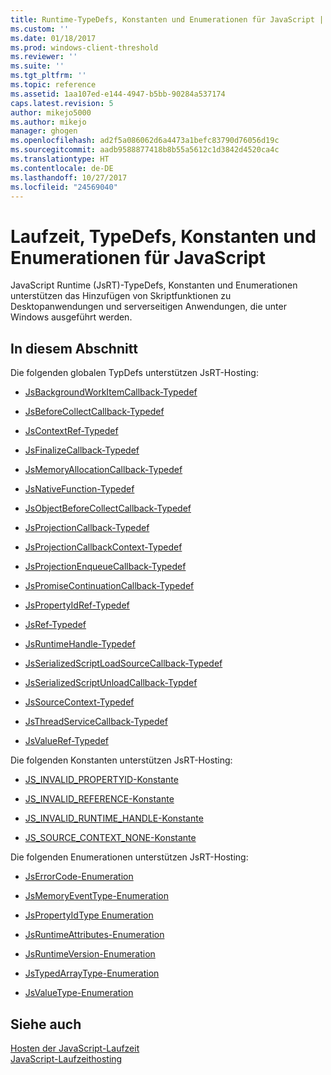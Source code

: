 ```yaml
---
title: Runtime-TypeDefs, Konstanten und Enumerationen für JavaScript | Microsoft-Dokumentation
ms.custom: ''
ms.date: 01/18/2017
ms.prod: windows-client-threshold
ms.reviewer: ''
ms.suite: ''
ms.tgt_pltfrm: ''
ms.topic: reference
ms.assetid: 1aa107ed-e144-4947-b5bb-90284a537174
caps.latest.revision: 5
author: mikejo5000
ms.author: mikejo
manager: ghogen
ms.openlocfilehash: ad2f5a086062d6a4473a1befc83790d76056d19c
ms.sourcegitcommit: aadb9588877418b8b55a5612c1d3842d4520ca4c
ms.translationtype: HT
ms.contentlocale: de-DE
ms.lasthandoff: 10/27/2017
ms.locfileid: "24569040"
---
```

# <a name="javascript-runtime-typedefs-constants-and-enumerations"></a>Laufzeit, TypeDefs, Konstanten und Enumerationen für JavaScript
JavaScript Runtime (JsRT)-TypeDefs, Konstanten und Enumerationen unterstützen das Hinzufügen von Skriptfunktionen zu Desktopanwendungen und serverseitigen Anwendungen, die unter Windows ausgeführt werden.  
  
## <a name="in-this-section"></a>In diesem Abschnitt  
 Die folgenden globalen TypDefs unterstützen JsRT-Hosting:  
  
-   [JsBackgroundWorkItemCallback-Typedef](../chakra-hosting/jsbackgroundworkitemcallback-typedef.md)  
  
-   [JsBeforeCollectCallback-Typedef](../chakra-hosting/jsbeforecollectcallback-typedef.md)  
  
-   [JsContextRef-Typedef](../chakra-hosting/jscontextref-typedef.md)  
  
-   [JsFinalizeCallback-Typedef](../chakra-hosting/jsfinalizecallback-typedef.md)  
  
-   [JsMemoryAllocationCallback-Typedef](../chakra-hosting/jsmemoryallocationcallback-typedef.md)  
  
-   [JsNativeFunction-Typedef](../chakra-hosting/jsnativefunction-typedef.md)  
  
-   [JsObjectBeforeCollectCallback-Typedef](../chakra-hosting/jsobjectbeforecollectcallback-typedef.md)  
  
-   [JsProjectionCallback-Typedef](../chakra-hosting/jsprojectioncallback-typedef.md)  
  
-   [JsProjectionCallbackContext-Typedef](../chakra-hosting/jsprojectioncallbackcontext-typedef.md)  
  
-   [JsProjectionEnqueueCallback-Typedef](../chakra-hosting/jsprojectionenqueuecallback-typedef.md)  
  
-   [JsPromiseContinuationCallback-Typedef](../chakra-hosting/jspromisecontinuationcallback-typedef.md)  
  
-   [JsPropertyIdRef-Typedef](../chakra-hosting/jspropertyidref-typedef.md)  
  
-   [JsRef-Typedef](../chakra-hosting/jsref-typedef.md)  
  
-   [JsRuntimeHandle-Typedef](../chakra-hosting/jsruntimehandle-typedef.md)  
  
-   [JsSerializedScriptLoadSourceCallback-Typedef](../chakra-hosting/jsserializedscriptloadsourcecallback-typedef.md)  
  
-   [JsSerializedScriptUnloadCallback-Typdef](../chakra-hosting/jsserializedscriptunloadcallback-typedef.md)  
  
-   [JsSourceContext-Typedef](../chakra-hosting/jssourcecontext-typedef.md)  
  
-   [JsThreadServiceCallback-Typedef](../chakra-hosting/jsthreadservicecallback-typedef.md)  
  
-   [JsValueRef-Typedef](../chakra-hosting/jsvalueref-typedef.md)  
  
 Die folgenden Konstanten unterstützen JsRT-Hosting:  
  
-   [JS_INVALID_PROPERTYID-Konstante](../chakra-hosting/js-invalid-propertyid-constant.md)  
  
-   [JS_INVALID_REFERENCE-Konstante](../chakra-hosting/js-invalid-reference-constant.md)  
  
-   [JS_INVALID_RUNTIME_HANDLE-Konstante](../chakra-hosting/js-invalid-runtime-handle-constant.md)  
  
-   [JS_SOURCE_CONTEXT_NONE-Konstante](../chakra-hosting/js-source-context-none-constant.md)  
  
 Die folgenden Enumerationen unterstützen JsRT-Hosting:  
  
-   [JsErrorCode-Enumeration](../chakra-hosting/jserrorcode-enumeration.md)  
  
-   [JsMemoryEventType-Enumeration](../chakra-hosting/jsmemoryeventtype-enumeration.md)  
  
-   [JsPropertyIdType Enumeration](../chakra-hosting/jspropertyidtype-enumeration.md)  
  
-   [JsRuntimeAttributes-Enumeration](../chakra-hosting/jsruntimeattributes-enumeration.md)  
  
-   [JsRuntimeVersion-Enumeration](../chakra-hosting/jsruntimeversion-enumeration.md)  
  
-   [JsTypedArrayType-Enumeration](../chakra-hosting/jstypedarraytype-enumeration.md)  
  
-   [JsValueType-Enumeration](../chakra-hosting/jsvaluetype-enumeration.md)  
  
## <a name="see-also"></a>Siehe auch  
 [Hosten der JavaScript-Laufzeit](../chakra-hosting/hosting-the-javascript-runtime.md)   
 [JavaScript-Laufzeithosting](../chakra-hosting/javascript-runtime-hosting.md)